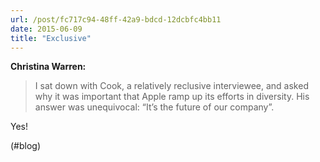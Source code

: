 ```yaml
---
url: /post/fc717c94-48ff-42a9-bdcd-12dcbfc4bb11
date: 2015-06-09
title: "Exclusive"
---
```


**Christina Warren:**



> I sat down with Cook, a relatively reclusive interviewee, and asked why it was important that Apple ramp up its efforts in diversity. His answer was unequivocal: &#8220;It&#8217;s the future of our company&#8221;. 



Yes!



(#blog)